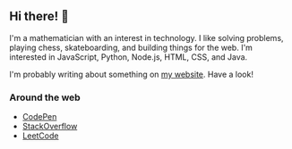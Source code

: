 ## Hi there! 👋

I'm a mathematician with an interest in technology. I like solving problems, playing chess, skateboarding, and building things for the web. I'm interested in JavaScript, Python, Node.js, HTML, CSS, and Java.

I'm probably writing about something on [my website](https://tannerdolby.com). Have a look!

### Around the web
- [CodePen][codepen]
- [StackOverflow][stackoverflow]
- [LeetCode][leetcode]

[leetcode]: https://leetcode.com/gnawlix/
[codepen]: https://codepen.io/tannerdolby
[stackoverflow]: https://stackoverflow.com/users/11389581/tanner-dolby

